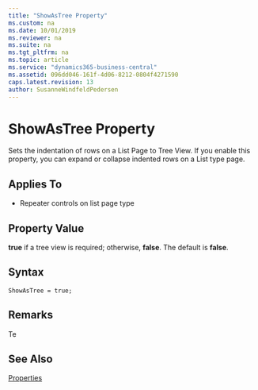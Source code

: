 ```yaml
---
title: "ShowAsTree Property"
ms.custom: na
ms.date: 10/01/2019
ms.reviewer: na
ms.suite: na
ms.tgt_pltfrm: na
ms.topic: article
ms.service: "dynamics365-business-central"
ms.assetid: 096dd046-161f-4d06-8212-0804f4271590
caps.latest.revision: 13
author: SusanneWindfeldPedersen
---
```


# ShowAsTree Property

Sets the indentation of rows on a List Page to Tree View. If you enable this property, you can expand or collapse indented rows on a List type page.  
  
## Applies To  
  
- Repeater controls on list page type  
  
## Property Value

 **true** if a tree view is required; otherwise, **false**. The default is **false**.  

## Syntax

```
ShowAsTree = true;
```
## Remarks

Te
## See Also  
 [Properties](devenv-properties.md)